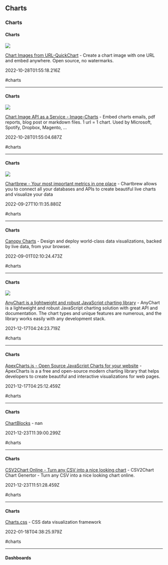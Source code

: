 ## Charts
### Charts

#### Charts

![](https://quickchart.io/images/og_image.png)

[Chart Images from URL-QuickChart](https://quickchart.io) - Create a chart image with one URL and embed anywhere. Open source, no watermarks.

2022-10-28T01:55:18.216Z

#charts

---

#### Charts

![](https://global-uploads.webflow.com/5e74e2639194e2571d9fd099/6394fae2a689c7b81407a3ea_OpenGraph%20Dec%2010.webp)

[Chart Image API as a Service - Image-Charts](https://www.image-charts.com) - Embed charts emails, pdf reports, blog post or markdown files. 1 url = 1 chart. Used by Microsoft, Spotify, Dropbox, Magento, …

2022-10-28T01:55:04.687Z

#charts

---

#### Charts

![](https://cdn2.chartbrew.com/chartbrew_visualize_banner_6.png)

[Chartbrew - Your most important metrics in one place](https://chartbrew.com) - Chartbrew allows you to connect all your databases and APIs to create beautiful live charts and visualize your data

2022-09-27T10:11:35.880Z

#charts

---

#### Charts

[Canopy Charts](https://canopycharts.com) - Design and deploy world-class data visualizations, backed by live data, from your browser.

2022-09-01T02:10:24.473Z

#charts

---

#### Charts

![](https://www.anychart.com/_design/img/static/features/features-laptop.png)

[AnyChart is a lightweight and robust JavaScript charting library](https://www.anychart.com) - AnyChart is a lightweight and robust JavaScript charting solution with great API and documentation. The chart types and unique features are numerous, and the library works easily with any development stack.

2021-12-17T04:24:23.719Z

#charts

---

#### Charts

[ApexCharts.js - Open Source JavaScript Charts for your website](https://apexcharts.com) - ApexCharts is a a free and open-source modern charting library that helps developers to create beautiful and interactive visualizations for web pages.

2021-12-17T04:25:12.459Z

#charts

---

#### Charts

[ChartBlocks](https://app.chartblocks.com) - nan

2021-12-23T11:39:00.299Z

#charts

---

#### Charts

[CSV2Chart Online - Turn any CSV into a nice looking chart](https://csv2chart.com) - CSV2Chart Chart Genertor - Turn any CSV into a nice looking chart online.

2021-12-23T11:51:28.459Z

#charts

---

#### Charts

[Charts.css](https://chartscss.org) - CSS data visualization framework

2022-01-18T04:38:25.979Z

#charts

---

#### Dashboards
